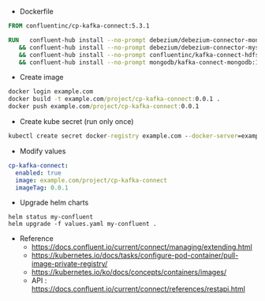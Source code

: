* Dockerfile

```dockerfile
FROM confluentinc/cp-kafka-connect:5.3.1

RUN   confluent-hub install --no-prompt debezium/debezium-connector-mongodb:0.10.0 \
   && confluent-hub install --no-prompt debezium/debezium-connector-mysql:0.10.0 \
   && confluent-hub install --no-prompt confluentinc/kafka-connect-hdfs:5.3.1 \
   && confluent-hub install --no-prompt mongodb/kafka-connect-mongodb:1.0.0
```

* Create image

```cmd
docker login example.com
docker build -t example.com/project/cp-kafka-connect:0.0.1 .
docker push example.com/project/cp-kafka-connect:0.0.1
```

* Create kube secret (run only once)

```cmd
kubectl create secret docker-registry example.com --docker-server=example.com --docker-username=user --docker-password=pw
```

* Modify values

```yaml
cp-kafka-connect:
  enabled: true
  image: example.com/project/cp-kafka-connect
  imageTag: 0.0.1
```

* Upgrade helm charts

```
helm status my-confluent
helm upgrade -f values.yaml my-confluent .
```

* Reference
  * <https://docs.confluent.io/current/connect/managing/extending.html>
  * <https://kubernetes.io/docs/tasks/configure-pod-container/pull-image-private-registry/>
  * <https://kubernetes.io/ko/docs/concepts/containers/images/>
  * API : https://docs.confluent.io/current/connect/references/restapi.html
